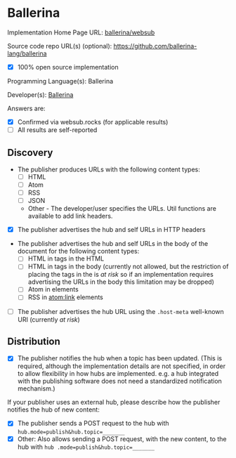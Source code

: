 # Ballerina

Implementation Home Page URL: [ballerina/websub](https://ballerina.io/learn/api-docs/ballerina/websub.html)

Source code repo URL(s) (optional): https://github.com/ballerina-lang/ballerina
* [x] 100% open source implementation

Programming Language(s): Ballerina

Developer(s): [Ballerina](https://ballerina.io/)

Answers are:
* [x] Confirmed via websub.rocks (for applicable results)
* [ ] All results are self-reported

## Discovery

* The publisher produces URLs with the following content types:
  * [ ] HTML
  * [ ] Atom
  * [ ] RSS
  * [ ] JSON
  * Other - The developer/user specifies the URLs. Util functions are available to add link headers.
* [x] The publisher advertises the hub and self URLs in HTTP headers
* The publisher advertises the hub and self URLs in the body of the document for the following content types:
  * [ ] HTML in <link> tags in the HTML <head>
  * [ ] HTML in <link> tags in the body (currently not allowed, but the restriction of placing the <link> tags in the <head> is *at risk* so if an implementation requires advertising the URLs in the body this limitation may be dropped)
  * [ ] Atom in <link> elements
  * [ ] RSS in <atom:link> elements
* [ ] The publisher advertises the hub URL using the `.host-meta` well-known URI (currently *at risk*)

## Distribution

* [x] The publisher notifies the hub when a topic has been updated. (This is required, although the implementation details are not specified, in order to allow flexibility in how hubs are implemented. e.g. a hub integrated with the publishing software does not need a standardized notification mechanism.)

If your publisher uses an external hub, please describe how the publisher notifies the hub of new content:

* [x] The publisher sends a POST request to the hub with `hub.mode=publish&hub.topic=_______`
* [x] Other: Also allows sending a POST request, with the new content, to the hub with `hub
.mode=publish&hub.topic=_______` 
